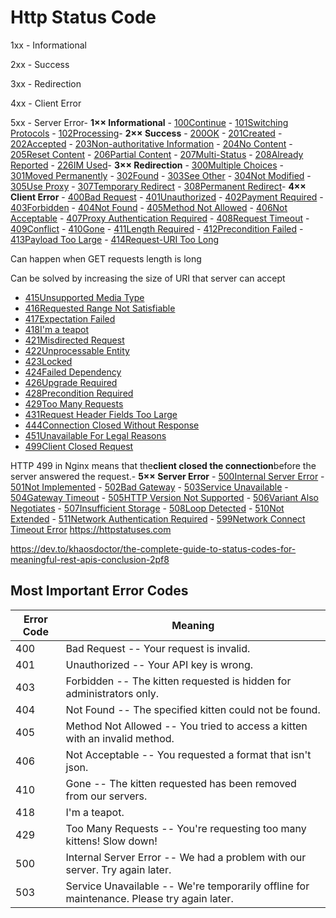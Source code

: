 # Http Status Code

1xx - Informational

2xx - Success

3xx - Redirection

4xx - Client Error

5xx - Server Error-  **1×× Informational**
    -  [100Continue](https://httpstatuses.com/100)
    -  [101Switching Protocols](https://httpstatuses.com/101)
    -  [102Processing](https://httpstatuses.com/102)-  **2×× Success**
    -  [200OK](https://httpstatuses.com/200)
    -  [201Created](https://httpstatuses.com/201)
    -  [202Accepted](https://httpstatuses.com/202)
    -  [203Non-authoritative Information](https://httpstatuses.com/203)
    -  [204No Content](https://httpstatuses.com/204)
    -  [205Reset Content](https://httpstatuses.com/205)
    -  [206Partial Content](https://httpstatuses.com/206)
    -  [207Multi-Status](https://httpstatuses.com/207)
    -  [208Already Reported](https://httpstatuses.com/208)
    -  [226IM Used](https://httpstatuses.com/226)-  **3×× Redirection**
    -  [300Multiple Choices](https://httpstatuses.com/300)
    -  [301Moved Permanently](https://httpstatuses.com/301)
    -  [302Found](https://httpstatuses.com/302)
    -  [303See Other](https://httpstatuses.com/303)
    -  [304Not Modified](https://httpstatuses.com/304)
    -  [305Use Proxy](https://httpstatuses.com/305)
    -  [307Temporary Redirect](https://httpstatuses.com/307)
    -  [308Permanent Redirect](https://httpstatuses.com/308)-  **4×× Client Error**
    -  [400Bad Request](https://httpstatuses.com/400)
    -  [401Unauthorized](https://httpstatuses.com/401)
    -  [402Payment Required](https://httpstatuses.com/402)
    -  [403Forbidden](https://httpstatuses.com/403)
    -  [404Not Found](https://httpstatuses.com/404)
    -  [405Method Not Allowed](https://httpstatuses.com/405)
    -  [406Not Acceptable](https://httpstatuses.com/406)
    -  [407Proxy Authentication Required](https://httpstatuses.com/407)
    -  [408Request Timeout](https://httpstatuses.com/408)
    -  [409Conflict](https://httpstatuses.com/409)
    -  [410Gone](https://httpstatuses.com/410)
    -  [411Length Required](https://httpstatuses.com/411)
    -  [412Precondition Failed](https://httpstatuses.com/412)
    -  [413Payload Too Large](https://httpstatuses.com/413)
    -  [414Request-URI Too Long](https://httpstatuses.com/414)

Can happen when GET requests length is long

Can be solved by increasing the size of URI that server can accept

- [415Unsupported Media Type](https://httpstatuses.com/415)
- [416Requested Range Not Satisfiable](https://httpstatuses.com/416)
- [417Expectation Failed](https://httpstatuses.com/417)
- [418I'm a teapot](https://httpstatuses.com/418)
- [421Misdirected Request](https://httpstatuses.com/421)
- [422Unprocessable Entity](https://httpstatuses.com/422)
- [423Locked](https://httpstatuses.com/423)
- [424Failed Dependency](https://httpstatuses.com/424)
- [426Upgrade Required](https://httpstatuses.com/426)
- [428Precondition Required](https://httpstatuses.com/428)
- [429Too Many Requests](https://httpstatuses.com/429)
- [431Request Header Fields Too Large](https://httpstatuses.com/431)
- [444Connection Closed Without Response](https://httpstatuses.com/444)
- [451Unavailable For Legal Reasons](https://httpstatuses.com/451)
- [499Client Closed Request](https://httpstatuses.com/499)

HTTP 499 in Nginx means that the**client closed the connection**before the server answered the request.-  **5×× Server Error**
    -  [500Internal Server Error](https://httpstatuses.com/500)
    -  [501Not Implemented](https://httpstatuses.com/501)
    -  [502Bad Gateway](https://httpstatuses.com/502)
    -  [503Service Unavailable](https://httpstatuses.com/503)
    -  [504Gateway Timeout](https://httpstatuses.com/504)
    -  [505HTTP Version Not Supported](https://httpstatuses.com/505)
    -  [506Variant Also Negotiates](https://httpstatuses.com/506)
    -  [507Insufficient Storage](https://httpstatuses.com/507)
    -  [508Loop Detected](https://httpstatuses.com/508)
    -  [510Not Extended](https://httpstatuses.com/510)
    -  [511Network Authentication Required](https://httpstatuses.com/511)
    -  [599Network Connect Timeout Error](https://httpstatuses.com/599)
<https://httpstatuses.com>

<https://dev.to/khaosdoctor/the-complete-guide-to-status-codes-for-meaningful-rest-apis-conclusion-2pf8>

## Most Important Error Codes

| **Error Code** | **Meaning**                                                                                 |
|-----------|-------------------------------------------------------------|
| 400            | Bad Request -- Your request is invalid.                                                    |
| 401            | Unauthorized -- Your API key is wrong.                                                     |
| 403            | Forbidden -- The kitten requested is hidden for administrators only.                       |
| 404            | Not Found -- The specified kitten could not be found.                                      |
| 405            | Method Not Allowed -- You tried to access a kitten with an invalid method.                 |
| 406            | Not Acceptable -- You requested a format that isn't json.                                 |
| 410            | Gone -- The kitten requested has been removed from our servers.                            |
| 418            | I'm a teapot.                                                                              |
| 429            | Too Many Requests -- You're requesting too many kittens! Slow down!                       |
| 500            | Internal Server Error -- We had a problem with our server. Try again later.                |
| 503            | Service Unavailable -- We're temporarily offline for maintenance. Please try again later. |
